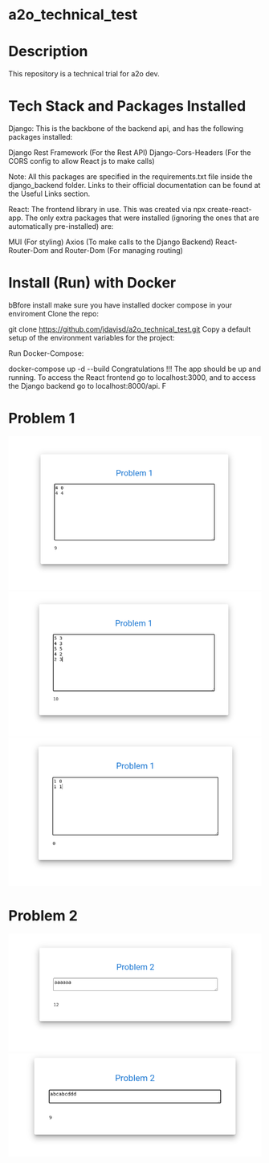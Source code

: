 # a2o_technical_test
# Description
This repository is a technical trial for a2o dev.
# Tech Stack and Packages Installed
Django: This is the backbone of the backend api, and has the following packages installed:

Django Rest Framework (For the Rest API)
Django-Cors-Headers (For the CORS config to allow React js to make calls)

Note: All this packages are specified in the requirements.txt file inside the django_backend folder. Links to their official documentation can be found at the Useful Links section.

React: The frontend library in use. This was created via npx create-react-app. The only extra packages that were installed (ignoring the ones that are automatically pre-installed) are:

MUI  (For styling)
Axios (To make calls to the Django Backend)
React-Router-Dom and Router-Dom (For managing routing)

# Install (Run) with Docker
bBfore install make sure you have installed docker compose in your enviroment
Clone the repo:

git clone https://github.com/jdavisd/a2o_technical_test.git
Copy a default setup of the environment variables for the project:


Run Docker-Compose:

docker-compose up -d --build
Congratulations !!! The app should be up and running. To access the React frontend go to localhost:3000, and to access the Django backend go to localhost:8000/api. F
# Problem 1 
![Texto alternativo](readme_assets/problem_1_sample_1.png)
![Texto alternativo](readme_assets/problem_1_sample_2.png)
![Texto alternativo](readme_assets/problem_1_sample_3.png)
# Problem 2 
![Texto alternativo](readme_assets/problem_2_sample_1.png)
![Texto alternativo](readme_assets/problem_2_sample_2.png)


